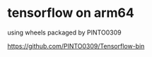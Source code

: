 # tensorflow on arm64

using wheels packaged by PINTO0309

https://github.com/PINTO0309/Tensorflow-bin
